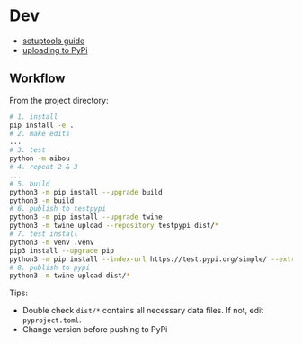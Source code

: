 # Dev

- [setuptools guide](https://setuptools.pypa.io/en/latest/userguide/)
- [uploading to PyPi](https://packaging.python.org/en/latest/tutorials/packaging-projects/)

## Workflow

From the project directory:
``` bash
# 1. install
pip install -e .
# 2. make edits
...
# 3. test
python -m aibou
# 4. repeat 2 & 3
...
# 5. build
python3 -m pip install --upgrade build
python3 -m build
# 6. publish to testpypi
python3 -m pip install --upgrade twine
python3 -m twine upload --repository testpypi dist/*
# 7. test install
python3 -m venv .venv
pip3 install --upgrade pip
python3 -m pip install --index-url https://test.pypi.org/simple/ --extra-index-url https://pypi.org/simple/ aibou
# 8. publish to pypi
python3 -m twine upload dist/*
```

Tips:

- Double check `dist/*` contains all necessary data files. If not, edit `pyproject.toml`.
- Change version before pushing to PyPi


